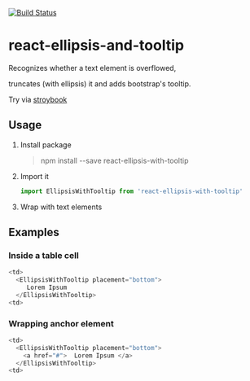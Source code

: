 [![Build Status](https://travis-ci.org/amirfefer/react-ellipsis-with-tooltip.svg)](https://travis-ci.org/amirfefer/react-ellipsis-with-tooltip)
# react-ellipsis-and-tooltip
Recognizes whether a text element is overflowed,

truncates (with ellipsis) it and adds bootstrap's tooltip.

Try via [stroybook](https://amirfefer.github.io/react-ellipsis-with-tooltip/
)

## Usage

1. Install package
   > npm install --save react-ellipsis-with-tooltip

2. Import it

    ```javascript
    import EllipsisWithTooltip from 'react-ellipsis-with-tooltip'
    ```
3. Wrap with text elements

## Examples
### Inside a table cell
```javascript
<td>
  <EllipsisWithTooltip placement="bottom">
     Lorem Ipsum
  </EllipsisWithTooltip>
<td>      
```

### Wrapping anchor element
```javascript
<td>
  <EllipsisWithTooltip placement="bottom">
    <a href="#">  Lorem Ipsum </a> 
  </EllipsisWithTooltip>
<td>      
```
